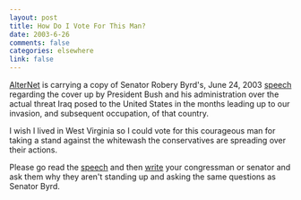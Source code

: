 ```yaml
--- 
layout: post
title: How Do I Vote For This Man?
date: 2003-6-26
comments: false
categories: elsewhere
link: false
---
```

<a href="http://alternet.org/" target="_blank">AlterNet</a> is carrying a copy of Senator Robery Byrd's, June 24, 2003 <a href="http://alternet.org/story.html?StoryID=16261" target="_blank">speech</a> regarding the cover up by President Bush and his administration over the actual threat Iraq posed to the United States in the months leading up to our invasion, and subsequent occupation, of that country.

I wish I lived in West Virginia so I could vote for this courageous man for taking a stand against the whitewash the conservatives are spreading over their actions.

Please go read the <a href="http://alternet.org/story.html?StoryID=16261" target="_blank">speech</a> and then <a href="http://vote-smart.org" target="_blank">write</a> your congressman or senator and ask them why they aren't standing up and asking the same questions as Senator Byrd.
